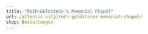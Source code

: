 ```yaml
---
title: "Roth-Goldstein's Memorial Chapel"
url: /atlantic-city/roth-goldsteins-memorial-chapel/
shop: Bestattungen
---
```

